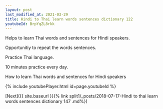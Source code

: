 ```yaml
---
layout: post
last_modified_at: 2021-03-29
title: Hindi to Thai learn words sentences dictionary 122 
youtubeId: BrpYqZL8rkk
---
```

 
 
Helps to learn Thai words and sentences for Hindi speakers.

Opportunitiy to repeat the words sentences. 

Practice Thai language. 
 
10 minutes practice every day. 
 
How to learn Thai words and sentences for Hindi speakers 
 
{% include youtubePlayer.html id=page.youtubeId %}
 
 
[Next]({{ site.baseurl }}{% link  split1/_posts/2018-07-17-Hindi to thai learn words sentences dictionary 147 .md%})
 
